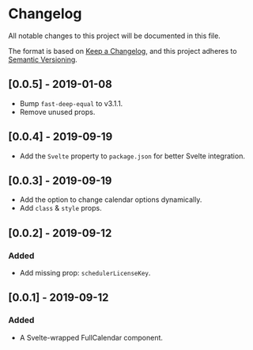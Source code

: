 # Changelog

All notable changes to this project will be documented in this file.

The format is based on [Keep a Changelog](https://keepachangelog.com/en/1.0.0/),
and this project adheres to [Semantic Versioning](https://semver.org/spec/v2.0.0.html).

## [0.0.5] - 2019-01-08

-   Bump `fast-deep-equal` to v3.1.1.
-   Remove unused props.

## [0.0.4] - 2019-09-19

-   Add the `Svelte` property to `package.json` for better Svelte integration.

## [0.0.3] - 2019-09-19

-   Add the option to change calendar options dynamically.
-   Add `class` & `style` props.

## [0.0.2] - 2019-09-12

### Added

-   Add missing prop: `schedulerLicenseKey`.

## [0.0.1] - 2019-09-12

### Added

-   A Svelte-wrapped FullCalendar component.
